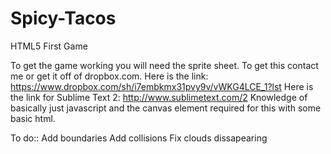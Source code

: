 Spicy-Tacos
===========

HTML5 First Game

To get the game working you will need the sprite sheet. To get this contact me or get it off of dropbox.com.
Here is the link:   https://www.dropbox.com/sh/i7embkmx31pvy9v/vWKG4LCE_1?lst
Here is the link for Sublime Text 2:   http://www.sublimetext.com/2
Knowledge of basically just javascript and the canvas element required for this with some basic html.

To do::
Add boundaries
Add collisions
Fix clouds dissapearing
